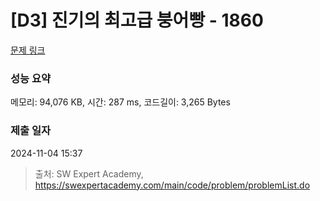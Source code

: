 # [D3] 진기의 최고급 붕어빵 - 1860 

[문제 링크](https://swexpertacademy.com/main/code/problem/problemDetail.do?contestProbId=AV5LsaaqDzYDFAXc) 

### 성능 요약

메모리: 94,076 KB, 시간: 287 ms, 코드길이: 3,265 Bytes

### 제출 일자

2024-11-04 15:37



> 출처: SW Expert Academy, https://swexpertacademy.com/main/code/problem/problemList.do